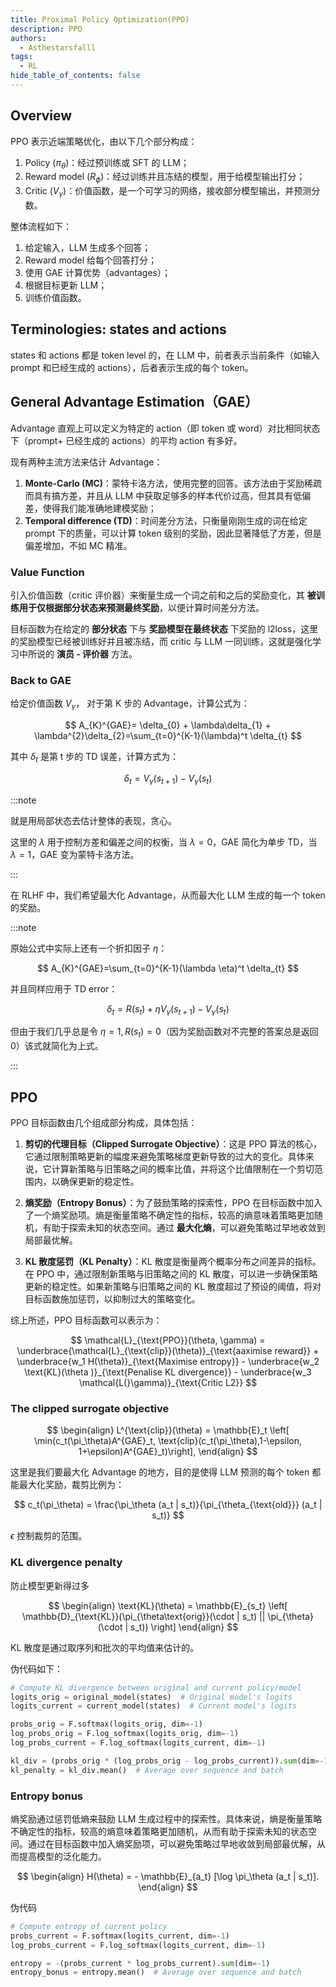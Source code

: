 ```yaml
---
title: Proximal Policy Optimization(PPO)
description: PPO
authors:
  - Asthestarsfalll
tags:
  - RL
hide_table_of_contents: false
---
```


## Overview

PPO 表示近端策略优化，由以下几个部分构成：

1. Policy ($π_θ$)：经过预训练或 SFT 的 LLM；
2. Reward model ($R_ϕ$)：经过训练并且冻结的模型，用于给模型输出打分；
3. Critic ($V_γ$)：价值函数，是一个可学习的网络，接收部分模型输出，并预测分数。

整体流程如下：

1. 给定输入，LLM 生成多个回答；
2. Reward model 给每个回答打分；
3. 使用 GAE 计算优势（advantages）；
4. 根据目标更新 LLM；
5. 训练价值函数。

## Terminologies: states and actions

states 和 actions 都是 token level 的，在 LLM 中，前者表示当前条件（如输入 prompt 和已经生成的 actions），后者表示生成的每个 token。

##  General Advantage Estimation（GAE）

Advantage 直观上可以定义为特定的 action（即 token 或 word）对比相同状态下（prompt+ 已经生成的 actions）的平均 action 有多好。

现有两种主流方法来估计 Advantage：

1. **Monte-Carlo (MC)**：蒙特卡洛方法，使用完整的回答。该方法由于奖励稀疏而具有搞方差，并且从 LLM 中获取足够多的样本代价过高，但其具有低偏差，使得我们能准确地建模奖励；
2. **Temporal difference (TD)**：时间差分方法，只衡量刚刚生成的词在给定 prompt 下的质量，可以计算 token 级别的奖励，因此显著降低了方差，但是偏差增加，不如 MC 精准。

### Value Function

引入价值函数（critic 评价器）来衡量生成一个词之前和之后的奖励变化，其 **被训练用于仅根据部分状态来预测最终奖励**，以便计算时间差分方法。

目标函数为在给定的 **部分状态** 下与 **奖励模型在最终状态** 下奖励的 l2loss，这里的奖励模型已经被训练好并且被冻结，而 critic 与 LLM 一同训练，这就是强化学习中所说的 **演员 - 评价器** 方法。

###  Back to GAE

给定价值函数 $V_{\gamma}$， 对于第 K 步的 Advantage，计算公式为：

$$
A_{K}^{GAE}= \delta_{0} + \lambda\delta_{1} + \lambda^{2}\delta_{2}=\sum_{t=0}^{K-1}(\lambda)^t \delta_{t}
$$

其中 $\delta_{t}$ 是第 t 步的 TD 误差，计算方式为：

$$
\delta_{t} = V_{\gamma}(s_{t+1}) - V_{\gamma}(s_{t})
$$

:::note

就是用局部状态去估计整体的表现，贪心。

这里的 $\lambda$ 用于控制方差和偏差之间的权衡，当 $\lambda=0$，GAE 简化为单步 TD，当 $\lambda=1$，GAE 变为蒙特卡洛方法。

:::

在 RLHF 中，我们希望最大化 Advantage，从而最大化 LLM 生成的每一个 token 的奖励。

:::note

原始公式中实际上还有一个折扣因子 $\eta$：

$$
A_{K}^{GAE}=\sum_{t=0}^{K-1}(\lambda \eta)^t \delta_{t}
$$

并且同样应用于 TD error：

$$
\delta_{t}=R(s_{t})+\eta V_{\gamma}(s_{t+1})-V_{\gamma}(s_{t})
$$

但由于我们几乎总是令 $\eta=1,R(s_{t})=0$（因为奖励函数对不完整的答案总是返回 0）该式就简化为上式。

:::

## PPO

PPO 目标函数由几个组成部分构成，具体包括：

1. **剪切的代理目标（Clipped Surrogate Objective）**：这是 PPO 算法的核心，它通过限制策略更新的幅度来避免策略梯度更新导致的过大的变化。具体来说，它计算新策略与旧策略之间的概率比值，并将这个比值限制在一个剪切范围内，以确保更新的稳定性。

2. **熵奖励（Entropy Bonus）**：为了鼓励策略的探索性，PPO 在目标函数中加入了一个熵奖励项。熵是衡量策略不确定性的指标，较高的熵意味着策略更加随机，有助于探索未知的状态空间。通过 **最大化熵**，可以避免策略过早地收敛到局部最优解。

3. **KL 散度惩罚（KL Penalty）**：KL 散度是衡量两个概率分布之间差异的指标。在 PPO 中，通过限制新策略与旧策略之间的 KL 散度，可以进一步确保策略更新的稳定性。如果新策略与旧策略之间的 KL 散度超过了预设的阈值，将对目标函数施加惩罚，以抑制过大的策略变化。

综上所述，PPO 目标函数可以表示为：

$$
\mathcal{L}_{\text{PPO}}(\theta, \gamma) = \underbrace{\mathcal{L}_{\text{clip}}(\theta)}_{\text{aaximise reward}} + \underbrace{w_1 H(\theta)}_{\text{Maximise entropy}} - \underbrace{w_2 \text{KL}(\theta )}_{\text{Penalise KL divergence}} - \underbrace{w_3 \mathcal{L(}\gamma)}_{\text{Critic L2}}
$$

###  The clipped surrogate objective

$$
\begin{align} L^{\text{clip}}(\theta) = \mathbb{E}_t \left[ \min(c_t(\pi_\theta)A^{GAE}_t, \text{clip}(c_t(\pi_\theta),1-\epsilon, 1+\epsilon)A^{GAE}_t)\right], \end{align}
$$

这里是我们要最大化 Advantage 的地方，目的是使得 LLM 预测的每个 token 都能最大化奖励，裁剪比例为：

$$
c_t(\pi_\theta) = \frac{\pi_\theta (a_t | s_t)}{\pi_{\theta_{\text{old}}} (a_t | s_t)}
$$

$\epsilon$ 控制裁剪的范围。

### KL divergence penalty

防止模型更新得过多

$$
\begin{align} \text{KL}(\theta) = \mathbb{E}_{s_t} \left[ \mathbb{D}_{\text{KL}}(\pi_{\theta\text{orig}}(\cdot | s_t) || \pi_{\theta}(\cdot | s_t)) \right] \end{align}
$$

KL 散度是通过取序列和批次的平均值来估计的。

伪代码如下：

```python
# Compute KL divergence between original and current policy/model
logits_orig = original_model(states)  # Original model's logits
logits_current = current_model(states)  # Current model's logits

probs_orig = F.softmax(logits_orig, dim=-1)
log_probs_orig = F.log_softmax(logits_orig, dim=-1)
log_probs_current = F.log_softmax(logits_current, dim=-1)

kl_div = (probs_orig * (log_probs_orig - log_probs_current)).sum(dim=-1)
kl_penalty = kl_div.mean()  # Average over sequence and batch
```

### Entropy bonus

熵奖励通过惩罚低熵来鼓励 LLM 生成过程中的探索性。具体来说，熵是衡量策略不确定性的指标，较高的熵意味着策略更加随机，从而有助于探索未知的状态空间。通过在目标函数中加入熵奖励项，可以避免策略过早地收敛到局部最优解，从而提高模型的泛化能力。

$$
\begin{align} H(\theta) = - \mathbb{E}_{a_t} [\log \pi_\theta (a_t | s_t)]. \end{align}
$$

伪代码

```python
# Compute entropy of current policy
probs_current = F.softmax(logits_current, dim=-1)
log_probs_current = F.log_softmax(logits_current, dim=-1)

entropy = -(probs_current * log_probs_current).sum(dim=-1)
entropy_bonus = entropy.mean()  # Average over sequence and batch
```
